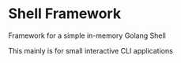 # Shell Framework

Framework for a simple in-memory Golang Shell

This mainly is for small interactive CLI applications
